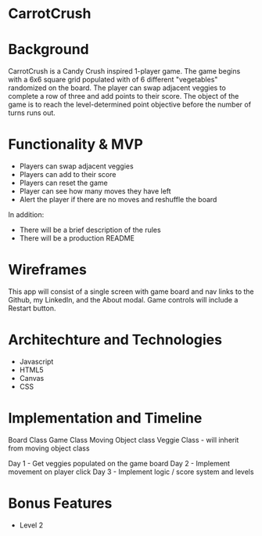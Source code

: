 # CarrotCrush

# Background 

CarrotCrush is a Candy Crush inspired 1-player game. The game begins with a 6x6 square grid populated with of 6 different "vegetables" randomized on the board.
The player can swap adjacent veggies to complete a row of three and add points to their score. 
The object of the game is to reach the level-determined point objective before the number of turns runs out. 

# Functionality & MVP

* Players can swap adjacent veggies
* Players can add to their score
* Players can reset the game
* Player can see how many moves they have left 
* Alert the player if there are no moves and reshuffle the board

In addition: 
 
* There will be a brief description of the rules
* There will be a production README

# Wireframes
This app will consist of a single screen with game board and nav links to the Github, my LinkedIn, and the About modal.
Game controls will include a Restart button.

# Architechture and Technologies 

* Javascript 
* HTML5
* Canvas 
* CSS

# Implementation and Timeline

Board Class 
Game Class 
Moving Object class 
Veggie Class - will inherit from moving object class 

Day 1 - Get veggies populated on the game board 
Day 2 - Implement movement on player click 
Day 3 - Implement logic / score system and levels 

# Bonus Features
* Level 2
